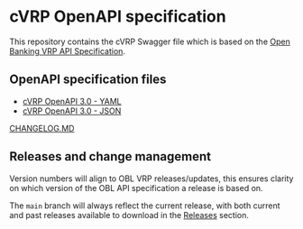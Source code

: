 # cVRP OpenAPI specification

This repository contains the cVRP Swagger file which is based on the [Open Banking VRP API Specification](https://github.com/OpenBankingUK/read-write-api-specs).

## OpenAPI specification files

- [cVRP OpenAPI 3.0 - YAML](./OpenAPI/cvrp-openapi.yaml)
- [cVRP OpenAPI 3.0 - JSON](./OpenAPI/cvrp-openapi.json)  

[CHANGELOG.MD](./OpenAPI/CHANGELOG.MD)

## Releases and change management

Version numbers will align to OBL VRP releases/updates, this ensures clarity on which version of the OBL API specification a release is based on.

The `main` branch will always reflect the current release, with both current and past releases available to download in the [Releases](https://github.com/OpenBankingUK/Commercial-VRP-API-Spec/releases) section.  
